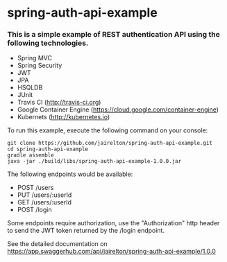 # spring-auth-api-example

### This is a simple example of REST authentication API using the following technologies.

- Spring MVC
- Spring Security
- JWT
- JPA
- HSQLDB
- JUnit
- Travis CI (http://travis-ci.org)
- Google Container Engine (https://cloud.google.com/container-engine)
- Kubernets (http://kubernetes.io)

To run this example, execute the following command on your console:
```shell
git clone https://github.com/jairelton/spring-auth-api-example.git
cd spring-auth-api-example
gradle assemble
java -jar ./build/libs/spring-auth-api-example-1.0.0.jar
```

The following endpoints would be available:

- POST /users
- PUT /users/:userId
- GET /users/:userId
- POST /login

Some endpoints require authorization, use the "Authorization" http header to send the JWT token returned by the /login endpoint.

See the detailed documentation on https://app.swaggerhub.com/api/jairelton/spring-auth-api-example/1.0.0


